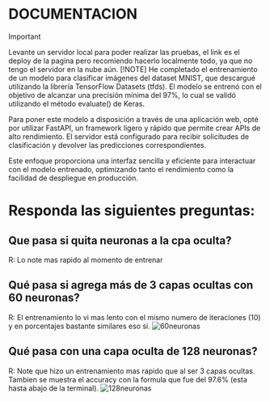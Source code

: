 # DOCUMENTACION
> [!Important]
> Levante un servidor local para poder realizar las pruebas, el link es el deploy de la pagina pero recomiendo hacerlo localmente todo, ya que no tengo el servidor en la nube aún.
> [!NOTE]
> He completado el entrenamiento de un modelo para clasificar imágenes del dataset MNIST, que descargué utilizando la librería TensorFlow Datasets (tfds). El modelo se entrenó con el objetivo de alcanzar una precisión mínima del 97%, lo cual se validó utilizando el método evaluate() de Keras.

Para poner este modelo a disposición a través de una aplicación web, opté por utilizar FastAPI, un framework ligero y rápido que permite crear APIs de alto rendimiento. El servidor está configurado para recibir solicitudes de clasificación y devolver las predicciones correspondientes.

Este enfoque proporciona una interfaz sencilla y eficiente para interactuar con el modelo entrenado, optimizando tanto el rendimiento como la facilidad de despliegue en producción.

# Responda las siguientes preguntas:
## Que pasa si quita neuronas a la cpa oculta?
R: Lo note mas rapido al momento de entrenar
## Qué pasa si agrega más de 3 capas ocultas con 60 neuronas?
R: El entrenamiento lo vi mas lento con el mismo numero de iteraciones (10) y en porcentajes bastante similares eso si.
![60neuronas](https://github.com/user-attachments/assets/959b4df4-8fe3-45b6-896a-999e170b6b21)

## Qué pasa con una capa oculta de 128 neuronas?
R: Note que hizo un entrenamiento mas rapido que al ser 3 capas ocultas.
Tambien se muestra el accuracy con la formula que fue del 97.6% (esta hasta abajo de la terminal).
![128neuronas](https://github.com/user-attachments/assets/ccc17dcc-a3a4-4f97-aa33-bc634d173da0)
